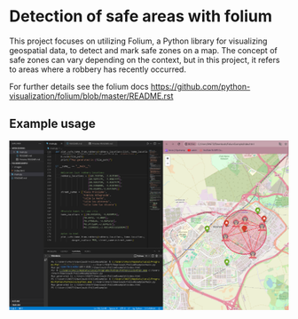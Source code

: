 # Detection of safe areas with folium
This project focuses on utilizing Folium, a Python library for visualizing geospatial data, to detect and mark safe zones on a map. The concept of safe zones can vary depending on the context, but in this project, it refers to areas where a robbery has recently occurred.

For further details see the folium docs https://github.com/python-visualization/folium/blob/master/README.rst

## Example usage
![Usage](./output/output_html_screenshot.png)

